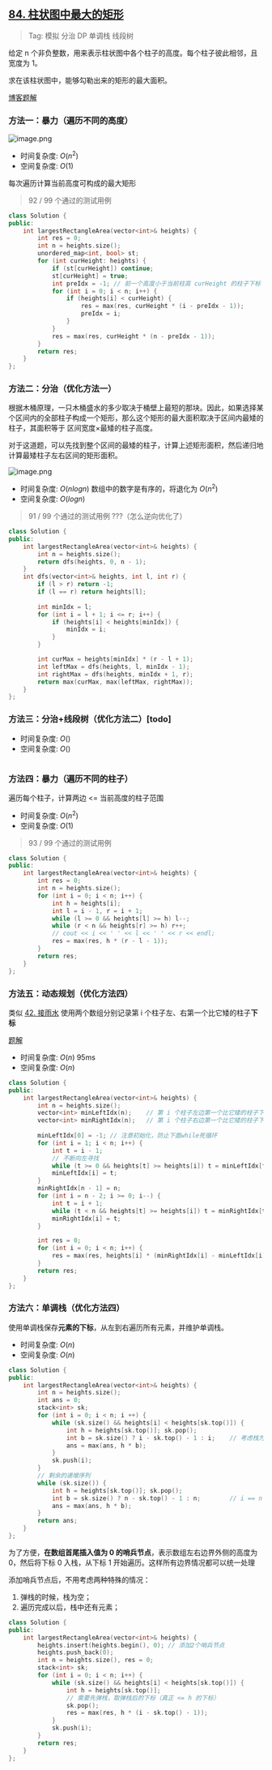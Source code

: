 ## [84. 柱状图中最大的矩形](https://leetcode.cn/problems/largest-rectangle-in-histogram/description/)

> Tag: 模拟 分治 DP 单调栈 线段树

给定 n 个非负整数，用来表示柱状图中各个柱子的高度。每个柱子彼此相邻，且宽度为 1。

求在该柱状图中，能够勾勒出来的矩形的最大面积。

[博客题解](https://imageslr.com/2020/02/02/leetcode-84)

### 方法一：暴力（遍历不同的高度）

![image.png](https://imgs.alfly.cn/ed811f577c43daca.png)

* 时间复杂度: ${O(n^2)}$
* 空间复杂度: ${O(1)}$

每次遍历计算当前高度可构成的最大矩形

> 92 / 99 个通过的测试用例

```cpp
class Solution {
public:
    int largestRectangleArea(vector<int>& heights) {
        int res = 0;
        int n = heights.size();
        unordered_map<int, bool> st;
        for (int curHeight: heights) {
            if (st[curHeight]) continue;
            st[curHeight] = true;
            int preIdx = -1; // 前一个高度小于当前柱高 curHeight 的柱子下标
            for (int i = 0; i < n; i++) {
                if (heights[i] < curHeight) {
                    res = max(res, curHeight * (i - preIdx - 1));
                    preIdx = i;
                }
            }
            res = max(res, curHeight * (n - preIdx - 1));
        }
        return res;
    }
};
```

### 方法二：分治（优化方法一）

根据木桶原理，一只木桶盛水的多少取决于桶壁上最短的那块。因此，如果选择某个区间内的全部柱子构成一个矩形，那么这个矩形的最大面积取决于区间内最矮的柱子，其面积等于 区间宽度×最矮的柱子高度。

对于这道题，可以先找到整个区间的最矮的柱子，计算上述矩形面积，然后递归地计算最矮柱子左右区间的矩形面积。

![image.png](https://imgs.alfly.cn/e14d405bfb68dd6e.png)

* 时间复杂度: ${O(nlogn)}$ 数组中的数字是有序的，将退化为 $O(n^2)$
* 空间复杂度: ${O(logn)}$

> 91 / 99 个通过的测试用例 ???（怎么逆向优化了）

```cpp
class Solution {
public:
    int largestRectangleArea(vector<int>& heights) {
        int n = heights.size();
        return dfs(heights, 0, n - 1);
    }
    int dfs(vector<int>& heights, int l, int r) {
        if (l > r) return -1;
        if (l == r) return heights[l];
        
        int minIdx = l;
        for (int i = l + 1; i <= r; i++) {
            if (heights[i] < heights[minIdx]) {
                minIdx = i;
            }
        }

        int curMax = heights[minIdx] * (r - l + 1);
        int leftMax = dfs(heights, l, minIdx - 1);
        int rightMax = dfs(heights, minIdx + 1, r);
        return max(curMax, max(leftMax, rightMax));
    }
};
```

### 方法三：分治+线段树（优化方法二）[todo]

* 时间复杂度: ${O()}$
* 空间复杂度: ${O()}$
```cpp

```

### 方法四：暴力（遍历不同的柱子）

遍历每个柱子，计算两边 <= 当前高度的柱子范围

* 时间复杂度: ${O(n^2)}$
* 空间复杂度: ${O(1)}$

> 93 / 99 个通过的测试用例

```cpp
class Solution {
public:
    int largestRectangleArea(vector<int>& heights) {
        int res = 0;
        int n = heights.size();
        for (int i = 0; i < n; i++) {
            int h = heights[i];
            int l = i - 1, r = i + 1;
            while (l >= 0 && heights[l] >= h) l--;
            while (r < n && heights[r] >= h) r++;
            // cout << i << ' ' << l << ' ' << r << endl;
            res = max(res, h * (r - l - 1));
        }
        return res;
    }
};
```

### 方法五：动态规划（优化方法四）

类似 [42. 接雨水](./42.md) 使用两个数组分别记录第 i 个柱子左、右第一个比它矮的柱子**下标**

[题解](https://leetcode.cn/problems/largest-rectangle-in-histogram/solutions/617246/84-zhu-zhuang-tu-zhong-zui-da-de-ju-xing-6cb8/)

* 时间复杂度: ${O(n)}$ 95ms
* 空间复杂度: ${O(n)}$
```cpp
class Solution {
public:
    int largestRectangleArea(vector<int>& heights) {
        int n = heights.size();
        vector<int> minLeftIdx(n);    // 第 i 个柱子左边第一个比它矮的柱子下标
        vector<int> minRightIdx(n);   // 第 i 个柱子右边第一个比它矮的柱子下标
        
        minLeftIdx[0] = -1; // 注意初始化，防止下面while死循环
        for (int i = 1; i < n; i++) {
            int t = i - 1;
            // 不断向左寻找
            while (t >= 0 && heights[t] >= heights[i]) t = minLeftIdx[t];
            minLeftIdx[i] = t;
        }
        minRightIdx[n - 1] = n;
        for (int i = n - 2; i >= 0; i--) {
            int t = i + 1;
            while (t < n && heights[t] >= heights[i]) t = minRightIdx[t];
            minRightIdx[i] = t;
        }

        int res = 0;
        for (int i = 0; i < n; i++) {
            res = max(res, heights[i] * (minRightIdx[i] - minLeftIdx[i] - 1));
        }
        return res;
    }
};
```

### 方法六：单调栈（优化方法四）

使用单调栈保存**元素的下标**，从左到右遍历所有元素，并维护单调栈。

* 时间复杂度: ${O(n)}$
* 空间复杂度: ${O(n)}$
```cpp
class Solution {
public:
    int largestRectangleArea(vector<int>& heights) {
        int n = heights.size();
        int ans = 0;
        stack<int> sk;
        for (int i = 0; i < n; i ++) {
            while (sk.size() && heights[i] < heights[sk.top()]) {
                int h = heights[sk.top()]; sk.pop();
                int b = sk.size() ? i - sk.top() - 1 : i;    // 考虑栈为空的情况
                ans = max(ans, h * b);
            }
            sk.push(i);
        }
        // 剩余的递增序列
        while (sk.size()) {
            int h = heights[sk.top()]; sk.pop();
            int b = sk.size() ? n - sk.top() - 1 : n;        // i == n
            ans = max(ans, h * b);
        }
        return ans;
    }
};
```

为了方便，**在数组首尾插入值为 0 的哨兵节点**，表示数组左右边界外侧的高度为 0，然后将下标 0 入栈，从下标 1 开始遍历。这样所有边界情况都可以统一处理

添加哨兵节点后，不用考虑两种特殊的情况：
1. 弹栈的时候，栈为空；
2. 遍历完成以后，栈中还有元素；

```cpp
class Solution {
public:
    int largestRectangleArea(vector<int>& heights) {
        heights.insert(heights.begin(), 0); // 添加2个哨兵节点
        heights.push_back(0);
        int n = heights.size(), res = 0;
        stack<int> sk;
        for (int i = 0; i < n; i++) {
            while (sk.size() && heights[i] < heights[sk.top()]) {
                int h = heights[sk.top()];
                // 需要先弹栈，取弹栈后的下标（真正 <= h 的下标）
                sk.pop();
                res = max(res, h * (i - sk.top() - 1));
            }
            sk.push(i);
        }
        return res;
    }
};
```
